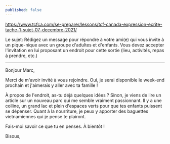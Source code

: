 ```yaml
---
published: false
---
```

https://www.tcfca.com/se-preparer/lessons/tcf-canada-expression-ecrite-tache-1-sujet-07-decembre-2021/

Le sujet: Rédigez un message pour répondre à votre ami(e) qui vous invite à un pique-nique avec un groupe d'adultes et d'enfants. Vous devez accepter l'invitation en lui proposant un endroit pour cette sortie (lieu, activités, repas à prendre, etc.)

---

Bonjour Marc,

Merci de m'avoir invité à vous rejoindre. Oui, je serai disponible le week-end prochain et j'aimerais y aller avec ta famille !

À propos de l'endroit, as-tu déjà quelques idées ? Sinon, je viens de lire un article sur un nouveau parc qui me semble vraiment passionnant. Il y a une colline, un grand lac et plein d'espaces verts pour que tes enfants puissent se dépenser. Quant à la nourriture, je peux y apporter des baguettes vietnamiennes qui je pense te plairont.

Fais-moi savoir ce que tu en penses. À bientôt !

Bisous,
